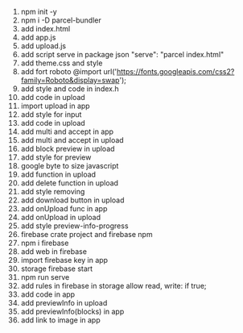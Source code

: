 1. npm init -y
2. npm i -D parcel-bundler
3. add index.html
4. add app.js
5. add upload.js
6. add script serve in package json "serve": "parcel index.html"
7. add theme.css and style
8. add fort roboto @import url('https://fonts.googleapis.com/css2?family=Roboto&display=swap');
9. add style and code in index.h
10. add code in upload
11. import upload in app
12. add style for input
13. add code in upload
14. add multi and accept in app
15. add multi and accept in upload
16. add block preview in upload
17. add style for preview
18. google byte to size javascript
19. add function in upload
20. add delete function in upload
21. add style removing
22. add download button in upload
23. add onUpload func in app
24. add onUpload in upload
25. add style preview-info-progress
26. firebase crate project and firebase npm
27. npm i firebase
28. add web in firebase
29. import firebase key in app
30. storage firebase start
31. npm run serve
32. add rules in firebase in storage allow read, write: if true;
33. add code in app
34. add previewInfo in upload
35. add previewInfo(blocks) in app
36. add link to image in app